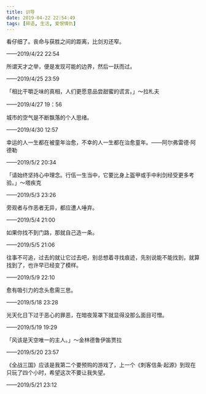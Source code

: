 ```yaml
---
title: 训导
date: 2019-04-22 22:54:49
tags: [碎语, 生活, 爱恨情仇]
---
```


看仔细了。丧命与获胜之间的距离，比剑刃还窄。

——2019/4/22 22:54

所谓天才之举，便是发现可能的边界，然后一跃而过。

——2019/4/25 23:59

「相比干嚼乏味的真相，人们更愿意品尝甜蜜的谎言。」～拉札夫

——2019/4/27 19：56

城市的空气是不断飘落的个人思绪。

——2019/4/30 12:57

幸运的人一生都在被童年治愈，不幸的人一生都在治愈童年。——阿尔弗雷德·阿德勒

——2019/5/2 20:34

「请始终坚持心中理念。行伍一生当中，它要比身上盔甲或手中利剑经受更多考验。」～塔疾克

——2019/5/3 23:26

旁观者与作恶者无异，都应遭人唾弃。

——2019/5/4 21:00

如果你找不到门路，那就自己造一条。

——2019/5/5 21:06

往事不可追，过去的就让它过去吧，别总想着寻找痕迹，先别说能不能找到，就算找到了，也许早已经变了模样。

——2019/5/9 22:10

愈有吸引力的念头愈需三思。

——2019/5/18 23:28

光天化日下过于恶心的罪恶，在暗夜笼罩下就显得没那么面目可憎。

——2019/5/19 19:29

「风该是天空唯一的主人。」～金林德鲁伊笛贾拉

——2019/5/20 23:57

《全战三国》应该是我第二个要预购的游戏了，上一个《刺客信条·起源》到现在只玩了四个小时，希望这次不要让我失望。

——2019/5/21 23:12


